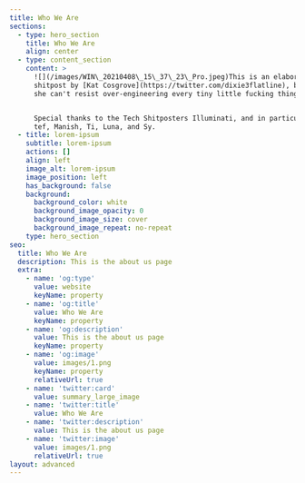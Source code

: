 ```yaml
---
title: Who We Are
sections:
  - type: hero_section
    title: Who We Are
    align: center
  - type: content_section
    content: >
      ![](/images/WIN\_20210408\_15\_37\_23\_Pro.jpeg)This is an elaborate
      shitpost by [Kat Cosgrove](https://twitter.com/dixie3flatline), because
      she can't resist over-engineering every tiny little fucking thing.


      Special thanks to the Tech Shitposters Illuminati, and in particular to
      tef, Manish, Ti, Luna, and Sy.
  - title: lorem-ipsum
    subtitle: lorem-ipsum
    actions: []
    align: left
    image_alt: lorem-ipsum
    image_position: left
    has_background: false
    background:
      background_color: white
      background_image_opacity: 0
      background_image_size: cover
      background_image_repeat: no-repeat
    type: hero_section
seo:
  title: Who We Are
  description: This is the about us page
  extra:
    - name: 'og:type'
      value: website
      keyName: property
    - name: 'og:title'
      value: Who We Are
      keyName: property
    - name: 'og:description'
      value: This is the about us page
      keyName: property
    - name: 'og:image'
      value: images/1.png
      keyName: property
      relativeUrl: true
    - name: 'twitter:card'
      value: summary_large_image
    - name: 'twitter:title'
      value: Who We Are
    - name: 'twitter:description'
      value: This is the about us page
    - name: 'twitter:image'
      value: images/1.png
      relativeUrl: true
layout: advanced
---
```

